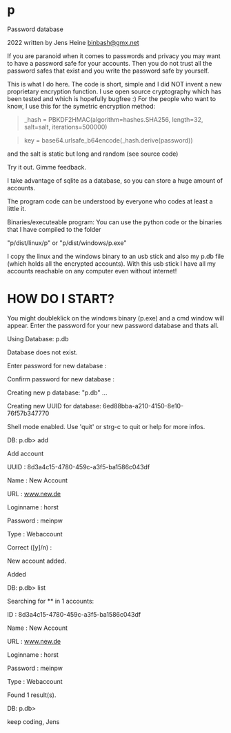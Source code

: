# p

Password database

2022 written by Jens Heine <binbash@gmx.net>

If you are paranoid when it comes to passwords and privacy you may want
to have a password safe for your accounts. Then you do not trust all the
password safes that exist and you write the password safe by yourself.

This is what I do here. The code is short, simple and I did NOT invent
a new proprietary encryption function. I use open source cryptography
which has been tested and which is hopefully bugfree :)
For the people who want to know, I use this for the symetric encryption method:
> _hash = PBKDF2HMAC(algorithm=hashes.SHA256, length=32, salt=salt, iterations=500000)

> key = base64.urlsafe_b64encode(_hash.derive(password))

and the salt is static but long and random (see source code)

Try it out. Gimme feedback. 

I take advantage of sqlite as a database, so you can store a huge
amount of accounts.

The program code can be understood by everyone who codes at least a 
little it.

Binaries/executeable program:
You can use the python code or the binaries that I have compiled to the folder 

"p/dist/linux/p"
or
"p/dist/windows/p.exe"

I copy the linux and the windows binary to an usb stick and also my p.db file (which holds all the encrypted accounts). With this usb stick I have all my accounts reachable on any computer even without internet!

# HOW DO I START?

You might doubleklick on the windows binary (p.exe) and a cmd window will appear. Enter the password for your new password database and thats all.


Using Database: p.db

Database does not exist.

Enter password for new database    :

Confirm password for new database  :

Creating new p database: "p.db" ...

Creating new UUID for database: 6ed88bba-a210-4150-8e10-76f57b347770

Shell mode enabled. Use 'quit' or strg-c to quit or help for more infos.

DB: p.db> add

Add account

UUID      : 8d3a4c15-4780-459c-a3f5-ba1586c043df

Name      : New Account

URL       : www.new.de

Loginname : horst

Password  : meinpw

Type      : Webaccount

Correct ([y]/n) :

New account added.

Added

DB: p.db> list

Searching for ** in 1 accounts:

ID          : 8d3a4c15-4780-459c-a3f5-ba1586c043df

Name        : New Account

URL         : www.new.de

Loginname   : horst

Password    : meinpw

Type        : Webaccount


Found 1 result(s).

DB: p.db>



keep coding,
Jens
